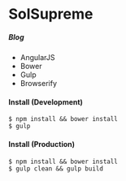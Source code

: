 # SolSupreme
##### Blog

- AngularJS
- Bower 
- Gulp 
- Browserify

#### Install (Development)

    $ npm install && bower install
    $ gulp

#### Install (Production)

    $ npm install && bower install
    $ gulp clean && gulp build
